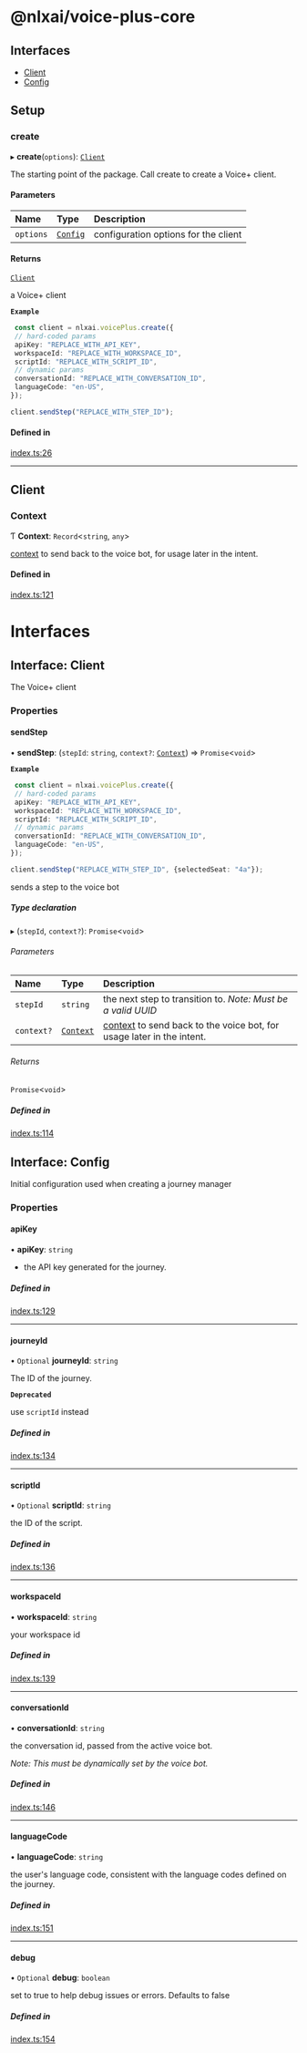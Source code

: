 
<a name="readmemd"></a>

# @nlxai/voice-plus-core

## Interfaces

- [Client](#interfacesclientmd)
- [Config](#interfacesconfigmd)

## Setup

### create

▸ **create**(`options`): [`Client`](#interfacesclientmd)

The starting point of the package. Call create to create a Voice+ client.

#### Parameters

| Name | Type | Description |
| :------ | :------ | :------ |
| `options` | [`Config`](#interfacesconfigmd) | configuration options for the client |

#### Returns

[`Client`](#interfacesclientmd)

a Voice+ client

**`Example`**

```typescript
 const client = nlxai.voicePlus.create({
 // hard-coded params
 apiKey: "REPLACE_WITH_API_KEY",
 workspaceId: "REPLACE_WITH_WORKSPACE_ID",
 scriptId: "REPLACE_WITH_SCRIPT_ID",
 // dynamic params
 conversationId: "REPLACE_WITH_CONVERSATION_ID",
 languageCode: "en-US",
});

client.sendStep("REPLACE_WITH_STEP_ID");
```

#### Defined in

[index.ts:26](https://github.com/nlxai/sdk/blob/d54dc67b3b91a8c2588e49c7317a659da0c47812/packages/voice-plus-core/src/index.ts#L26)

___

## Client

### Context

Ƭ **Context**: `Record`\<`string`, `any`\>

[context](https://docs.studio.nlx.ai/workspacesettings/documentation-settings/settings-context-attributes) to send back to the voice bot, for usage later in the intent.

#### Defined in

[index.ts:121](https://github.com/nlxai/sdk/blob/d54dc67b3b91a8c2588e49c7317a659da0c47812/packages/voice-plus-core/src/index.ts#L121)


<a name="indexmd"></a>


# Interfaces


<a name="interfacesclientmd"></a>

## Interface: Client

The Voice+ client

### Properties

#### sendStep

• **sendStep**: (`stepId`: `string`, `context?`: [`Context`](#context)) => `Promise`\<`void`\>

**`Example`**

```typescript
 const client = nlxai.voicePlus.create({
 // hard-coded params
 apiKey: "REPLACE_WITH_API_KEY",
 workspaceId: "REPLACE_WITH_WORKSPACE_ID",
 scriptId: "REPLACE_WITH_SCRIPT_ID",
 // dynamic params
 conversationId: "REPLACE_WITH_CONVERSATION_ID",
 languageCode: "en-US",
});

client.sendStep("REPLACE_WITH_STEP_ID", {selectedSeat: "4a"});
```
sends a step to the voice bot

##### Type declaration

▸ (`stepId`, `context?`): `Promise`\<`void`\>

###### Parameters

| Name | Type | Description |
| :------ | :------ | :------ |
| `stepId` | `string` | the next step to transition to. _Note: Must be a valid UUID_ |
| `context?` | [`Context`](#context) | [context](https://docs.studio.nlx.ai/workspacesettings/documentation-settings/settings-context-attributes) to send back to the voice bot, for usage later in the intent. |

###### Returns

`Promise`\<`void`\>

##### Defined in

[index.ts:114](https://github.com/nlxai/sdk/blob/d54dc67b3b91a8c2588e49c7317a659da0c47812/packages/voice-plus-core/src/index.ts#L114)


<a name="interfacesconfigmd"></a>

## Interface: Config

Initial configuration used when creating a journey manager

### Properties

#### apiKey

• **apiKey**: `string`

* the API key generated for the journey.

##### Defined in

[index.ts:129](https://github.com/nlxai/sdk/blob/d54dc67b3b91a8c2588e49c7317a659da0c47812/packages/voice-plus-core/src/index.ts#L129)

___

#### journeyId

• `Optional` **journeyId**: `string`

The ID of the journey.

**`Deprecated`**

use `scriptId` instead

##### Defined in

[index.ts:134](https://github.com/nlxai/sdk/blob/d54dc67b3b91a8c2588e49c7317a659da0c47812/packages/voice-plus-core/src/index.ts#L134)

___

#### scriptId

• `Optional` **scriptId**: `string`

the ID of the script.

##### Defined in

[index.ts:136](https://github.com/nlxai/sdk/blob/d54dc67b3b91a8c2588e49c7317a659da0c47812/packages/voice-plus-core/src/index.ts#L136)

___

#### workspaceId

• **workspaceId**: `string`

your workspace id

##### Defined in

[index.ts:139](https://github.com/nlxai/sdk/blob/d54dc67b3b91a8c2588e49c7317a659da0c47812/packages/voice-plus-core/src/index.ts#L139)

___

#### conversationId

• **conversationId**: `string`

the conversation id, passed from the active voice bot.

_Note: This must be dynamically set by the voice bot._

##### Defined in

[index.ts:146](https://github.com/nlxai/sdk/blob/d54dc67b3b91a8c2588e49c7317a659da0c47812/packages/voice-plus-core/src/index.ts#L146)

___

#### languageCode

• **languageCode**: `string`

the user's language code, consistent with the language codes defined on the journey.

##### Defined in

[index.ts:151](https://github.com/nlxai/sdk/blob/d54dc67b3b91a8c2588e49c7317a659da0c47812/packages/voice-plus-core/src/index.ts#L151)

___

#### debug

• `Optional` **debug**: `boolean`

set to true to help debug issues or errors. Defaults to false

##### Defined in

[index.ts:154](https://github.com/nlxai/sdk/blob/d54dc67b3b91a8c2588e49c7317a659da0c47812/packages/voice-plus-core/src/index.ts#L154)

